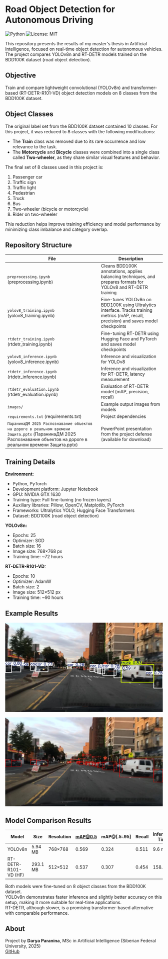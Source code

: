 # Road Object Detection for Autonomous Driving

![Python](https://img.shields.io/badge/python-3.10-blue)
![License: MIT](https://img.shields.io/badge/License-MIT-green)

This repository presents the results of my master's thesis in Artificial Intelligence, focused on real-time object detection for autonomous vehicles. The project compares YOLOv8n and RT-DETR models trained on the BDD100K dataset (road object detection).

## Objective

Train and compare lightweight convolutional (YOLOv8n) and transformer-based (RT-DETR-R101-VD) object detection models on 8 classes from the BDD100K dataset.

## Object Classes

The original label set from the BDD100K dataset contained 10 classes. For this project, it was reduced to 8 classes with the following modifications:
- The **Train** class was removed due to its rare occurrence and low relevance to the task.
- The **Motorcycle** and **Bicycle** classes were combined into a single class called **Two-wheeler**, as they share similar visual features and behavior.

The final set of 8 classes used in this project is:
1. Passenger car  
2. Traffic sign  
3. Traffic light  
4. Pedestrian  
5. Truck  
6. Bus  
7. Two-wheeler (bicycle or motorcycle)  
8. Rider on two-wheeler

This reduction helps improve training efficiency and model performance by minimizing class imbalance and category overlap.

## Repository Structure

| File | Description |
|------|-------------|
| `preprocessing.ipynb` (preprocessing.ipynb) | Cleans BDD100K annotations, applies balancing techniques, and prepares formats for YOLOv8 and RT-DETR training |
| `yolov8_training.ipynb` (yolov8_training.ipynb) | Fine-tunes YOLOv8n on BDD100K using Ultralytics interface. Tracks training metrics (mAP, recall, precision) and saves model checkpoints |
| `rtdetr_training.ipynb` (rtdetr_training.ipynb) | Fine-tuning RT-DETR using Hugging Face and PyTorch and saves model checkpoints|
| `yolov8_inference.ipynb` (yolov8_inference.ipynb) | Inference and visualization for YOLOv8 |
| `rtdetr_inference.ipynb` (rtdetr_inference.ipynb) | Inference and visualization for RT-DETR, latency measurement |
| `rtdetr_evaluation.ipynb` (rtdetr_evaluation.ipynb) | Evaluation of RT-DETR model (mAP, precision, recall) |
| `images/` | Example output images from models |
| `requirements.txt` (requirements.txt) | Project dependencies |
| `ПаранинаДМ 2025 Распознавание объектов на дороге в реальном времени Защита.pptx` (ПаранинаДМ 2025 Распознавание объектов на дороге в реальном времени Защита.pptx) | PowerPoint presentation from the project defense (available for download) |

## Training Details

**Environment:**
- Python, PyTorch
- Development platform: Jupyter Notebook
- GPU: NVIDIA GTX 1630
- Training type: Full fine-tuning (no frozen layers)
- Auxiliary libraries: Pillow, OpenCV, Matplotlib, PyTorch
- Frameworks: Ultralytics YOLO, Hugging Face Transformers
- Dataset: BDD100K (road object detection)

**YOLOv8n:**
- Epochs: 25  
- Optimizer: SGD  
- Batch size: 16  
- Image size: 768×768 px  
- Training time: ~72 hours  

**RT-DETR-R101-VD:**
- Epochs: 10  
- Optimizer: AdamW  
- Batch size: 2  
- Image size: 512×512 px  
- Training time: ~90 hours  

## Example Results

![Результат инференса модели yolo8n](images/output_yolo.jpg)

![Результат инференса модели rt-detr](images/output_rtdetr.jpg)

## Model Comparison Results

| Model                     | Size     | Resolution | mAP@0.5 | mAP@[.5:.95] | Recall | Inference Time | FPS     |
|--------------------------|----------|------------|---------|--------------|--------|----------------|---------|
| YOLOv8n                  | 5.94 MB  | 768×768    | 0.569   | 0.324        | 0.511  | 9.6 ms         | >100 FPS |
| RT-DETR-R101-VD (HF)     | 293.1 MB | 512×512    | 0.537   | 0.307        | 0.454  | 158.7 ms       | 6.3 FPS  |

Both models were fine-tuned on 8 object classes from the BDD100K dataset.  
YOLOv8n demonstrates faster inference and slightly better accuracy on this setup, making it more suitable for real-time applications.  
RT-DETR, although slower, is a promising transformer-based alternative with comparable performance.

## About

Project by **Darya Paranina**, MSc in Artificial Intelligence (Siberian Federal University, 2025)  
[GitHub](https://github.com/odarapara-ml)
